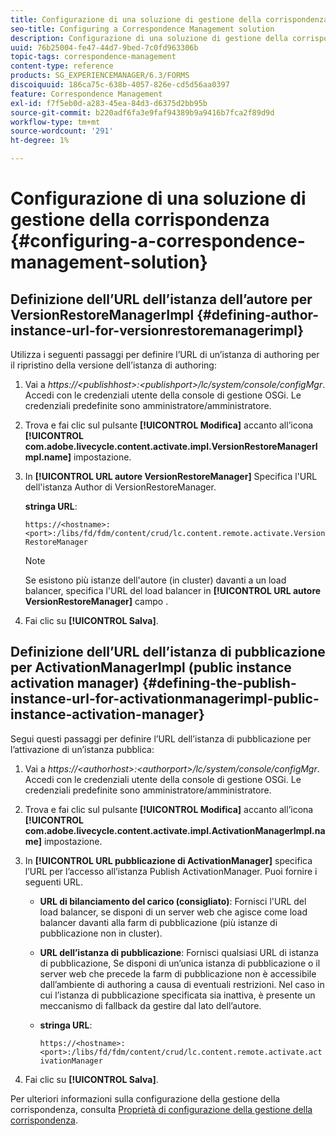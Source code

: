 ```yaml
---
title: Configurazione di una soluzione di gestione della corrispondenza
seo-title: Configuring a Correspondence Management solution
description: Configurazione di una soluzione di gestione della corrispondenza
uuid: 76b25004-fe47-44d7-9bed-7c0fd963306b
topic-tags: correspondence-management
content-type: reference
products: SG_EXPERIENCEMANAGER/6.3/FORMS
discoiquuid: 186ca75c-638b-4057-826e-cd5d56aa0397
feature: Correspondence Management
exl-id: f7f5eb0d-a283-45ea-84d3-d6375d2bb95b
source-git-commit: b220adf6fa3e9faf94389b9a9416b7fca2f89d9d
workflow-type: tm+mt
source-wordcount: '291'
ht-degree: 1%

---
```


# Configurazione di una soluzione di gestione della corrispondenza {#configuring-a-correspondence-management-solution}

## Definizione dell’URL dell’istanza dell’autore per VersionRestoreManagerImpl {#defining-author-instance-url-for-versionrestoremanagerimpl}

Utilizza i seguenti passaggi per definire l’URL di un’istanza di authoring per il ripristino della versione dell’istanza di authoring:

1. Vai a *https://&lt;publishhost>:&lt;publishport>/lc/system/console/configMgr*. Accedi con le credenziali utente della console di gestione OSGi. Le credenziali predefinite sono amministratore/amministratore.
1. Trova e fai clic sul pulsante **[!UICONTROL Modifica]** accanto all’icona **[!UICONTROL com.adobe.livecycle.content.activate.impl.VersionRestoreManagerImpl.name]** impostazione.
1. In **[!UICONTROL URL autore VersionRestoreManager]** Specifica l&#39;URL dell&#39;istanza Author di VersionRestoreManager.

   **stringa URL**:

   `https://<hostname>:<port>:/libs/fd/fdm/content/crud/lc.content.remote.activate.VersionRestoreManager`

   >[!NOTE]
   >
   >Se esistono più istanze dell&#39;autore (in cluster) davanti a un load balancer, specifica l&#39;URL del load balancer in **[!UICONTROL URL autore VersionRestoreManager]** campo .

1. Fai clic su **[!UICONTROL Salva]**.

## Definizione dell’URL dell’istanza di pubblicazione per ActivationManagerImpl (public instance activation manager) {#defining-the-publish-instance-url-for-activationmanagerimpl-public-instance-activation-manager}

Segui questi passaggi per definire l’URL dell’istanza di pubblicazione per l’attivazione di un’istanza pubblica:

1. Vai a *https://&lt;authorhost>:&lt;authorport>/lc/system/console/configMgr*. Accedi con le credenziali utente della console di gestione OSGi. Le credenziali predefinite sono amministratore/amministratore.
1. Trova e fai clic sul pulsante **[!UICONTROL Modifica]** accanto all’icona **[!UICONTROL com.adobe.livecycle.content.activate.impl.ActivationManagerImpl.name]** impostazione.
1. In **[!UICONTROL URL pubblicazione di ActivationManager]** specifica l’URL per l’accesso all’istanza Publish ActivationManager. Puoi fornire i seguenti URL.

   * **URL di bilanciamento del carico (consigliato)**: Fornisci l&#39;URL del load balancer, se disponi di un server web che agisce come load balancer davanti alla farm di pubblicazione (più istanze di pubblicazione non in cluster).
   * **URL dell’istanza di pubblicazione**: Fornisci qualsiasi URL di istanza di pubblicazione, Se disponi di un’unica istanza di pubblicazione o il server web che precede la farm di pubblicazione non è accessibile dall’ambiente di authoring a causa di eventuali restrizioni. Nel caso in cui l’istanza di pubblicazione specificata sia inattiva, è presente un meccanismo di fallback da gestire dal lato dell’autore.
   * **stringa URL**:

      `https://<hostname>:<port>:/libs/fd/fdm/content/crud/lc.content.remote.activate.activationManager`

1. Fai clic su **[!UICONTROL Salva]**.

Per ulteriori informazioni sulla configurazione della gestione della corrispondenza, consulta [Proprietà di configurazione della gestione della corrispondenza](https://helpx.adobe.com/aem-forms/6-2/cm-configuration-properties.html).

